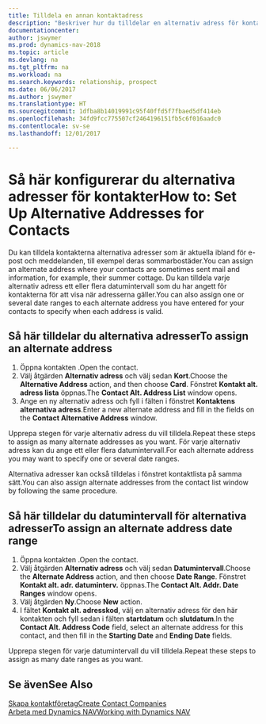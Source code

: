 ```yaml
---
title: Tilldela en annan kontaktadress
description: "Beskriver hur du tilldelar en alternativ adress för kontakter eller potentiella kunder, där de ibland skickas information."
documentationcenter: 
author: jswymer
ms.prod: dynamics-nav-2018
ms.topic: article
ms.devlang: na
ms.tgt_pltfrm: na
ms.workload: na
ms.search.keywords: relationship, prospect
ms.date: 06/06/2017
ms.author: jswymer
ms.translationtype: HT
ms.sourcegitcommit: 1dfba8b14019991c95f40ffd5f7fbaed5df414eb
ms.openlocfilehash: 34fd9fcc775507cf2464196151fb5c6f016aadc0
ms.contentlocale: sv-se
ms.lasthandoff: 12/01/2017

---
```

# <a name="how-to-set-up-alternative-addresses-for-contacts"></a><span data-ttu-id="b2746-103">Så här konfigurerar du alternativa adresser för kontakter</span><span class="sxs-lookup"><span data-stu-id="b2746-103">How to: Set Up Alternative Addresses for Contacts</span></span>
<span data-ttu-id="b2746-104">Du kan tilldela kontakterna alternativa adresser som är aktuella ibland för e-post och meddelanden, till exempel deras sommarbostäder.</span><span class="sxs-lookup"><span data-stu-id="b2746-104">You can assign an alternate address where your contacts are sometimes sent mail and information, for example, their summer cottage.</span></span> <span data-ttu-id="b2746-105">Du kan tilldela varje alternativ adress ett eller flera datumintervall som du har angett för kontakterna för att visa när adresserna gäller.</span><span class="sxs-lookup"><span data-stu-id="b2746-105">You can also assign one or several date ranges to each alternate address you have entered for your contacts to specify when each address is valid.</span></span>

## <a name="to-assign-an-alternate-address"></a><span data-ttu-id="b2746-106">Så här tilldelar du alternativa adresser</span><span class="sxs-lookup"><span data-stu-id="b2746-106">To assign an alternate address</span></span>
1. <span data-ttu-id="b2746-107">Öppna kontakten .</span><span class="sxs-lookup"><span data-stu-id="b2746-107">Open the contact.</span></span>
2. <span data-ttu-id="b2746-108">Välj åtgärden **Alternativ adress** och välj sedan **Kort**.</span><span class="sxs-lookup"><span data-stu-id="b2746-108">Choose the **Alternative Address** action, and then choose **Card**.</span></span> <span data-ttu-id="b2746-109">Fönstret **Kontakt alt. adress lista** öppnas.</span><span class="sxs-lookup"><span data-stu-id="b2746-109">The **Contact Alt. Address List** window opens.</span></span>
3. <span data-ttu-id="b2746-110">Ange en ny alternativ adress och fyll i fälten i fönstret **Kontaktens alternativa adress**.</span><span class="sxs-lookup"><span data-stu-id="b2746-110">Enter a new alternate address and fill in the fields on the **Contact Alternative Address** window.</span></span>

<span data-ttu-id="b2746-111">Upprepa stegen för varje alternativ adress du vill tilldela.</span><span class="sxs-lookup"><span data-stu-id="b2746-111">Repeat these steps to assign as many alternate addresses as you want.</span></span> <span data-ttu-id="b2746-112">För varje alternativ adress kan du ange ett eller flera datumintervall.</span><span class="sxs-lookup"><span data-stu-id="b2746-112">For each alternate address you may want to specify one or several date ranges.</span></span>

<span data-ttu-id="b2746-113">Alternativa adresser kan också tilldelas i fönstret kontaktlista på samma sätt.</span><span class="sxs-lookup"><span data-stu-id="b2746-113">You can also assign alternate addresses from the contact list window by following the same procedure.</span></span>

## <a name="to-assign-an-alternate-address-date-range"></a><span data-ttu-id="b2746-114">Så här tilldelar du datumintervall för alternativa adresser</span><span class="sxs-lookup"><span data-stu-id="b2746-114">To assign an alternate address date range</span></span>
1. <span data-ttu-id="b2746-115">Öppna kontakten .</span><span class="sxs-lookup"><span data-stu-id="b2746-115">Open the contact.</span></span>
2. <span data-ttu-id="b2746-116">Välj åtgärden **Alternativ adress** och välj sedan **Datumintervall**.</span><span class="sxs-lookup"><span data-stu-id="b2746-116">Choose the **Alternate Address** action, and then choose **Date Range**.</span></span> <span data-ttu-id="b2746-117">Fönstret **Kontakt alt. adr. datuminterv.** öppnas.</span><span class="sxs-lookup"><span data-stu-id="b2746-117">The **Contact Alt. Addr. Date Ranges** window opens.</span></span>
3. <span data-ttu-id="b2746-118">Välj åtgärden **Ny**.</span><span class="sxs-lookup"><span data-stu-id="b2746-118">Choose **New** action.</span></span>
4. <span data-ttu-id="b2746-119">I fältet **Kontakt alt. adresskod**, välj en alternativ adress för den här kontakten och fyll sedan i fälten **startdatum** och **slutdatum**.</span><span class="sxs-lookup"><span data-stu-id="b2746-119">In the **Contact Alt. Address Code** field, select an alternate address for this contact, and then fill in the **Starting Date** and **Ending Date** fields.</span></span>

<span data-ttu-id="b2746-120">Upprepa stegen för varje datumintervall du vill tilldela.</span><span class="sxs-lookup"><span data-stu-id="b2746-120">Repeat these steps to assign as many date ranges as you want.</span></span>

## <a name="see-also"></a><span data-ttu-id="b2746-121">Se även</span><span class="sxs-lookup"><span data-stu-id="b2746-121">See Also</span></span>
[<span data-ttu-id="b2746-122">Skapa kontaktföretag</span><span class="sxs-lookup"><span data-stu-id="b2746-122">Create Contact Companies</span></span>](marketing-create-contact-companies.md)  
[<span data-ttu-id="b2746-123">Arbeta med Dynamics NAV</span><span class="sxs-lookup"><span data-stu-id="b2746-123">Working with Dynamics NAV</span></span>](ui-work-product.md)

